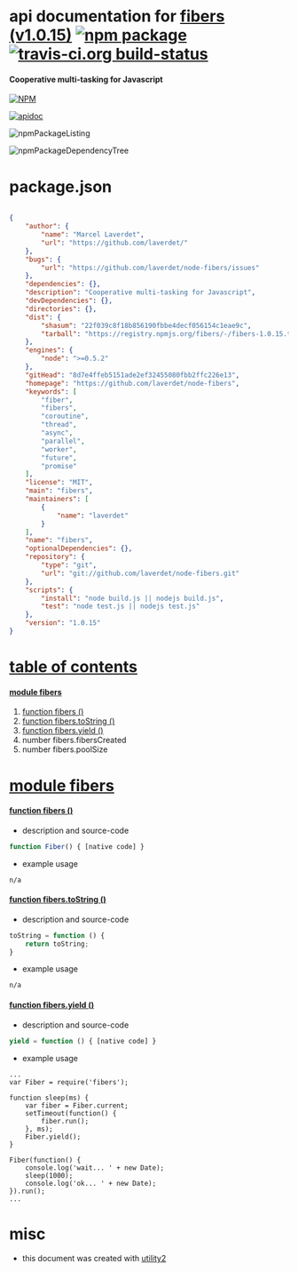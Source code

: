 # api documentation for  [fibers (v1.0.15)](https://github.com/laverdet/node-fibers)  [![npm package](https://img.shields.io/npm/v/npmdoc-fibers.svg?style=flat-square)](https://www.npmjs.org/package/npmdoc-fibers) [![travis-ci.org build-status](https://api.travis-ci.org/npmdoc/node-npmdoc-fibers.svg)](https://travis-ci.org/npmdoc/node-npmdoc-fibers)
#### Cooperative multi-tasking for Javascript

[![NPM](https://nodei.co/npm/fibers.png?downloads=true&downloadRank=true&stars=true)](https://www.npmjs.com/package/fibers)

[![apidoc](https://npmdoc.github.io/node-npmdoc-fibers/build/screenCapture.buildCi.browser.%252Ftmp%252Fbuild%252Fapidoc.html.png)](https://npmdoc.github.io/node-npmdoc-fibers/build/apidoc.html)

![npmPackageListing](https://npmdoc.github.io/node-npmdoc-fibers/build/screenCapture.npmPackageListing.svg)

![npmPackageDependencyTree](https://npmdoc.github.io/node-npmdoc-fibers/build/screenCapture.npmPackageDependencyTree.svg)



# package.json

```json

{
    "author": {
        "name": "Marcel Laverdet",
        "url": "https://github.com/laverdet/"
    },
    "bugs": {
        "url": "https://github.com/laverdet/node-fibers/issues"
    },
    "dependencies": {},
    "description": "Cooperative multi-tasking for Javascript",
    "devDependencies": {},
    "directories": {},
    "dist": {
        "shasum": "22f039c8f18b856190fbbe4decf056154c1eae9c",
        "tarball": "https://registry.npmjs.org/fibers/-/fibers-1.0.15.tgz"
    },
    "engines": {
        "node": ">=0.5.2"
    },
    "gitHead": "8d7e4ffeb5151ade2ef32455080fbb2ffc226e13",
    "homepage": "https://github.com/laverdet/node-fibers",
    "keywords": [
        "fiber",
        "fibers",
        "coroutine",
        "thread",
        "async",
        "parallel",
        "worker",
        "future",
        "promise"
    ],
    "license": "MIT",
    "main": "fibers",
    "maintainers": [
        {
            "name": "laverdet"
        }
    ],
    "name": "fibers",
    "optionalDependencies": {},
    "repository": {
        "type": "git",
        "url": "git://github.com/laverdet/node-fibers.git"
    },
    "scripts": {
        "install": "node build.js || nodejs build.js",
        "test": "node test.js || nodejs test.js"
    },
    "version": "1.0.15"
}
```



# <a name="apidoc.tableOfContents"></a>[table of contents](#apidoc.tableOfContents)

#### [module fibers](#apidoc.module.fibers)
1.  [function <span class="apidocSignatureSpan"></span>fibers ()](#apidoc.element.fibers.fibers)
1.  [function <span class="apidocSignatureSpan">fibers.</span>toString ()](#apidoc.element.fibers.toString)
1.  [function <span class="apidocSignatureSpan">fibers.</span>yield ()](#apidoc.element.fibers.yield)
1.  number <span class="apidocSignatureSpan">fibers.</span>fibersCreated
1.  number <span class="apidocSignatureSpan">fibers.</span>poolSize



# <a name="apidoc.module.fibers"></a>[module fibers](#apidoc.module.fibers)

#### <a name="apidoc.element.fibers.fibers"></a>[function <span class="apidocSignatureSpan"></span>fibers ()](#apidoc.element.fibers.fibers)
- description and source-code
```javascript
function Fiber() { [native code] }
```
- example usage
```shell
n/a
```

#### <a name="apidoc.element.fibers.toString"></a>[function <span class="apidocSignatureSpan">fibers.</span>toString ()](#apidoc.element.fibers.toString)
- description and source-code
```javascript
toString = function () {
    return toString;
}
```
- example usage
```shell
n/a
```

#### <a name="apidoc.element.fibers.yield"></a>[function <span class="apidocSignatureSpan">fibers.</span>yield ()](#apidoc.element.fibers.yield)
- description and source-code
```javascript
yield = function () { [native code] }
```
- example usage
```shell
...
var Fiber = require('fibers');

function sleep(ms) {
	var fiber = Fiber.current;
	setTimeout(function() {
		fiber.run();
	}, ms);
	Fiber.yield();
}

Fiber(function() {
	console.log('wait... ' + new Date);
	sleep(1000);
	console.log('ok... ' + new Date);
}).run();
...
```



# misc
- this document was created with [utility2](https://github.com/kaizhu256/node-utility2)
